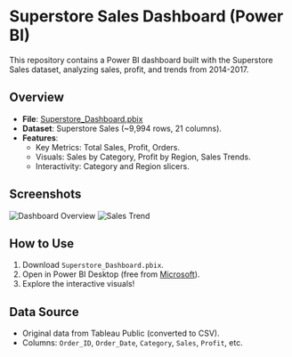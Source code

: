 # Superstore Sales Dashboard (Power BI)

This repository contains a Power BI dashboard built with the Superstore Sales dataset, analyzing sales, profit, and trends from 2014-2017.

## Overview
- **File**: [Superstore_Dashboard.pbix](Superstore_Dashboard.pbix)
- **Dataset**: Superstore Sales (~9,994 rows, 21 columns).
- **Features**:
  - Key Metrics: Total Sales, Profit, Orders.
  - Visuals: Sales by Category, Profit by Region, Sales Trends.
  - Interactivity: Category and Region slicers.

## Screenshots
![Dashboard Overview](dashboard_screenshot1.png)
![Sales Trend](dashboard_screenshot2.png)

## How to Use
1. Download `Superstore_Dashboard.pbix`.
2. Open in Power BI Desktop (free from [Microsoft](https://powerbi.microsoft.com/desktop/)).
3. Explore the interactive visuals!

## Data Source
- Original data from Tableau Public (converted to CSV).
- Columns: `Order_ID`, `Order_Date`, `Category`, `Sales`, `Profit`, etc.
